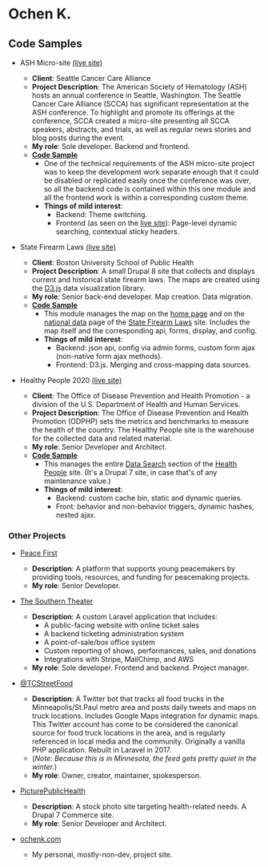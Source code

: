 # Ochen K.

## Code Samples

* ASH Micro-site [(live site)](https://www.seattlecca.org/ash)
    * **Client**: Seattle Cancer Care Alliance
    * **Project Description**: The American Society of Hematology (ASH) hosts an annual conference in Seattle, 
    Washington. The Seattle Cancer Care Alliance (SCCA) has significant representation at the ASH conference. 
    To highlight and promote its offerings at the conference, SCCA created a micro-site presenting all SCCA
    speakers, abstracts, and trials, as well as regular news stories and blog posts during the event.
    * **My role**: Sole developer. Backend and frontend.
    * **[Code Sample](https://github.com/ochenk/code_samples/tree/master/1_scca_ash)**
        * One of the technical requirements of the ASH micro-site project was to keep the development work separate enough 
    that it could be disabled or replicated easily once the conference was over, so all the backend code is contained 
    within this one module and all the frontend work is within a corresponding custom theme.
        * **Things of mild interest**: 
            * Backend: Theme switching. 
            * Frontend (as seen on the [live site](https://www.seattlecca.org/ash)): Page-level dynamic searching, contextual sticky headers.

* State Firearm Laws [(live site)](https://statefirearmlaws.org/)
    * **Client**: Boston University School of Public Health
    * **Project Description**: A small Drupal 8 site that collects and displays current and historical state firearm laws.
    The maps are created using the [D3.js](https://d3js.org/) data visualization library. 
    * **My role**: Senior back-end developer. Map creation. Data migration. 
    * **[Code Sample](https://github.com/ochenk/code_samples/tree/master/2_sfal_nat_map)**
        * This module manages the map on the [home page](https://statefirearmlaws.org/) and on the [national
        data](https://statefirearmlaws.org/national-data) page of the [State Firearm Laws](https://statefirearmlaws.org/) site. 
        Includes the map itself and the corresponding api, forms, display, and config.
        * **Things of mild interest**:
            * Backend: json api, config via admin forms, custom form ajax (non-native form ajax methods).
            * Frontend: D3.js. Merging and cross-mapping data sources.

* Healthy People 2020 [(live site)](https://healthypeople.gov/) 
    * **Client**: The Office of Disease Prevention and Health Promotion - a division of the U.S. Department of Health 
    and Human Services.
    * **Project Description**: The Office of Disease Prevention and Health Promotion (ODPHP) sets the metrics
    and benchmarks to measure the health of the country. The Healthy People site is the warehouse for 
    the collected data and related material.
    * **My role**: Senior Developer and Architect.
    * **[Code Sample](https://github.com/ochenk/code_samples/tree/master/3_ch_datasearch)**
        * This manages the entire [Data Search](https://www.healthypeople.gov/2020/data-search/Search-the-Data) section of the
        [Health People](https://www.healthypeople.gov) site. (It's a Drupal 7 site, in case that's of any maintenance value.)
        * **Things of mild interest**:
            * Backend: custom cache bin, static and dynamic queries.
            * Front: behavior and non-behavior triggers, dynamic hashes, nested ajax.
        
                
### Other Projects
* [Peace First](https://www.peacefirst.org/)
    * **Description**: A platform that supports young peacemakers by providing tools, resources, and funding for peacemaking projects. 
    * **My role**: Senior Developer.

* [The Southern Theater](https://southerntheater.org/)
    * **Description**: A custom Laravel application that includes:
        * A public-facing website with online ticket sales
        * A backend ticketing administration system
        * A point-of-sale/box office system
        * Custom reporting of shows, performances, sales, and donations
        * Integrations with Stripe, MailChimp, and AWS
    * **My role**: Sole developer. Frontend and backend. Project manager.

* [@TCStreetFood](https://twitter.com/tcstreetfood)
    * **Description**: A Twitter bot that tracks all food trucks in the Minneapolis/St.Paul metro area and posts daily 
    tweets and maps on truck locations.
    Includes Google Maps integration for dynamic maps. This Twitter account has come to be considered the canonical 
    source for food truck locations in the area, and is regularly referenced in local media and the community.
    Originally a vanilla PHP application. Rebuilt in Laravel in 2017.
    * (*Note: Because this is in Minnesota, the feed gets pretty quiet in the winter.*)
    * **My role**: Owner, creator, maintainer, spokesperson. 
    
* [PicturePublicHealth](https://picturepublichealth.com/)
    * **Description**: A stock photo site targeting health-related needs. A Drupal 7 Commerce site. 
    * **My role**: Senior Developer and Architect.
    
* [ochenk.com](http://www.ochenk.com/)
    * My personal, mostly-non-dev, project site. 
    
